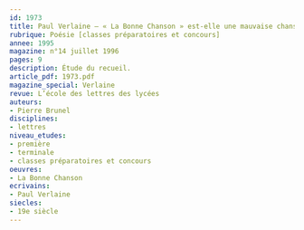 ```yaml
---
id: 1973
title: Paul Verlaine – « La Bonne Chanson » est-elle une mauvaise chanson ?
rubrique: Poésie [classes préparatoires et concours]
annee: 1995
magazine: n°14 juillet 1996
pages: 9
description: Étude du recueil.
article_pdf: 1973.pdf
magazine_special: Verlaine
revue: L’école des lettres des lycées
auteurs:
- Pierre Brunel
disciplines:
- lettres
niveau_etudes:
- première
- terminale
- classes préparatoires et concours
oeuvres:
- La Bonne Chanson
ecrivains:
- Paul Verlaine
siecles:
- 19e siècle
---
```

